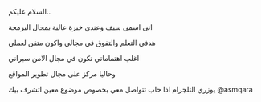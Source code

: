 السلام عليكم.. 

اني اسمي سيف وعندي خبرة عالية بمجال البرمجة

هدفي التعلم والتفوق في مجالي واكون متقن لعملي

اغلب اهتماماتي تكون في مجال الامن سبراني

وحاليا مركز على مجال تطوير المواقع

يوزري التلجرام اذا حاب تتواصل معي بخصوص موضوع معين اتشرف بيك @asmqara
